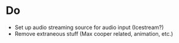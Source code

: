 # Do

- Set up audio streaming source for audio input (Icestream?)
- Remove extraneous stuff (Max cooper related, animation, etc.)
